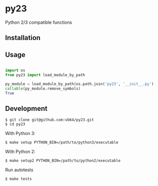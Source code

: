 # py23
Python 2/3 compatible functions

## Installation

## Usage

```python

import os
from py23 import load_module_by_path

py_module = load_module_by_path(os.path.join('py23', '__init__.py')
callable(py_module.remove_symbols)
True
```

## Development

```
$ git clone git@github.com:vb64/py23.git
$ cd py23
```
With Python 3:
```
$ make setup PYTHON_BIN=/path/to/python3/executable
```
With Python 2:
```
$ make setup2 PYTHON_BIN=/path/to/python2/executable
```
Run autotests
```
$ make tests
```
